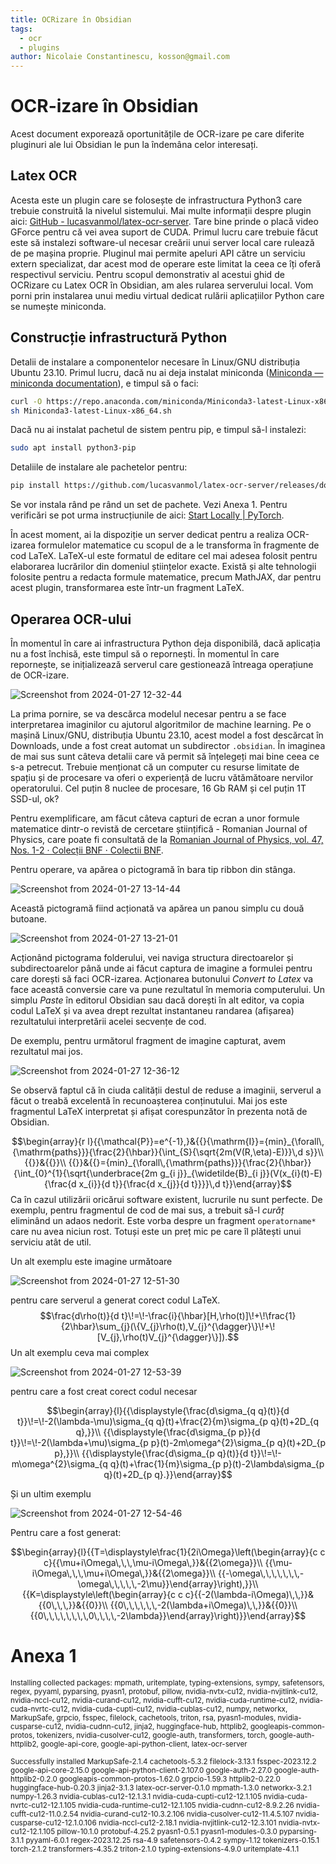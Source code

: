 ```yaml
---
title: OCRizare în Obsidian
tags:
  - ocr
  - plugins
author: Nicolaie Constantinescu, kosson@gmail.com
---
```

# OCR-izare în Obsidian

Acest document exporează oportunitățile de OCR-izare pe care diferite pluginuri ale lui Obsidian le pun la îndemâna celor interesați.

## Latex OCR

Acesta este un plugin care se folosește de infrastructura Python3 care trebuie construită la nivelul sistemului. Mai multe informații despre plugin aici: [GitHub - lucasvanmol/latex-ocr-server](https://github.com/lucasvanmol/latex-ocr-server). Tare bine prinde o placă video GForce pentru că vei avea suport de CUDA. Primul lucru care trebuie făcut este să instalezi software-ul necesar creării unui server local care rulează de pe mașina proprie. Pluginul mai permite apeluri API către un serviciu extern specializat, dar acest mod de operare este limitat la ceea ce îți oferă respectivul serviciu. Pentru scopul demonstrativ al acestui ghid de OCRizare cu Latex OCR în Obsidian, am ales rularea serverului local. 
Vom porni prin instalarea unui mediu virtual dedicat rulării aplicațiilor Python care se numește miniconda.

## Construcție infrastructură Python

Detalii de instalare a componentelor necesare în Linux/GNU distribuția Ubuntu 23.10. Primul lucru, dacă nu ai deja instalat miniconda ([Miniconda — miniconda documentation](https://docs.conda.io/projects/miniconda/en/latest/)), e timpul să o faci:

```bash
curl -O https://repo.anaconda.com/miniconda/Miniconda3-latest-Linux-x86_64.sh
sh Miniconda3-latest-Linux-x86_64.sh
```

Dacă nu ai instalat pachetul de sistem pentru pip, e timpul să-l instalezi:

```bash
sudo apt install python3-pip
```

Detaliile de instalare ale pachetelor pentru:

```bash
pip install https://github.com/lucasvanmol/latex-ocr-server/releases/download/0.1.0/latex_ocr_server-0.1.0-py3-none-any.whl
```

Se vor instala rând pe rând un set de pachete. Vezi Anexa 1. Pentru verificări se pot urma instrucțiunile de aici: [Start Locally | PyTorch](https://pytorch.org/get-started/locally/#linux-verification).

În acest moment, ai la dispoziție un server dedicat pentru a realiza OCR-izarea formulelor matematice cu scopul de a le transforma în fragmente de cod LaTeX. LaTeX-ul este formatul de editare cel mai adesea folosit pentru elaborarea lucrărilor din domeniul științelor exacte. Există și alte tehnologii folosite pentru a redacta formule matematice, precum MathJAX, dar pentru acest plugin, transformarea este într-un fragment LaTeX.

## Operarea OCR-ului

În momentul în care ai infrastructura Python deja disponibilă, dacă aplicația nu a fost închisă, este timpul să o repornești. În momentul în care repornește, se inițializează serverul care gestionează întreaga operațiune de OCR-izare.

![Screenshot from 2024-01-27 12-32-44](./images/ocrizare/Screenshot%20from%202024-01-27%2012-32-44.png)

La prima pornire, se va descărca modelul necesar pentru a se face interpretarea imaginilor cu ajutorul algoritmilor de machine learning. Pe o mașină Linux/GNU, distribuția Ubuntu 23.10, acest model a fost descărcat în Downloads, unde a fost creat automat un subdirector `.obsidian`. În imaginea de mai sus sunt câteva detalii care vă permit să înțelegeți mai bine ceea ce s-a petrecut. Trebuie menționat că un computer cu resurse limitate de spațiu și de procesare va oferi o experiență de lucru vătămătoare nervilor operatorului. Cel puțin 8 nuclee de procesare, 16 Gb RAM și cel puțin 1T SSD-ul, ok?

Pentru exemplificare, am făcut câteva capturi de ecran a unor formule matematice dintr-o revistă de cercetare științifică - Romanian Journal of Physics, care poate fi consultată de la [Romanian Journal of Physics, vol. 47, Nos. 1-2 · Colecții BNF · Colectii BNF](https://digilib.nipne.ro/colectii/s/colectii/item/5803).

Pentru operare, va apărea o pictogramă în bara tip ribbon din stânga. 

![Screenshot from 2024-01-27 13-14-44](./images/ocrizare/Screenshot%20from%202024-01-27%2013-14-44.png)

Această pictogramă fiind acționată va apărea un panou simplu cu două butoane.

![Screenshot from 2024-01-27 13-21-01](./images/ocrizare/Screenshot%20from%202024-01-27%2013-21-01.png)

Acționând pictograma folderului, vei naviga structura directoarelor și subdirectoarelor până unde ai făcut captura de imagine a formulei pentru care dorești să faci OCR-izarea. Acționarea butonului *Convert to Latex* va face această conversie care va pune rezultatul în memoria computerului. Un simplu *Paste* în editorul Obsidian sau dacă dorești în alt editor, va copia codul LaTeX și va avea drept rezultat instantaneu randarea (afișarea) rezultatului interpretării acelei secvențe de cod.

De exemplu, pentru următorul fragment de imagine capturat, avem rezultatul mai jos.

![Screenshot from 2024-01-27 12-36-12](./images/ocrizare/Screenshot%20from%202024-01-27%2012-36-12.png)

Se observă faptul că în ciuda calității destul de reduse a imaginii, serverul a făcut o treabă excelentă în recunoașterea conținutului. Mai jos este fragmentul LaTeX interpretat și afișat corespunzător în prezenta notă de Obsidian.

$$\begin{array}{r l}{{\mathcal{P}}=e^{-1},}&{{}{\mathrm{I}}={min}_{\forall\,{\mathrm{paths}}}{\frac{2}{\hbar}}{\int_{S}{\sqrt{2m(V(R,\eta)-E)}}\,d s}}\\ {{}}&{{}}\\ {{}}&{{}={min}_{\forall\,{\mathrm{paths}}}{\frac{2}{\hbar}}{\int_{0}^{1}{\sqrt{\underbrace{2m g_{i j}}_{\widetilde{B}_{i j}}(V(x_{i}(t)-E){\frac{d x_{i}}{d t}}{\frac{d x_{j}}{d t}}}}\,d t}}\end{array}$$
Ca în cazul utilizării oricărui software existent, lucrurile nu sunt perfecte. De exemplu, pentru fragmentul de cod de mai sus, a trebuit să-l *curăț* eliminând un adaos nedorit. Este vorba despre un fragment `operatorname*` care nu avea niciun rost. Totuși este un preț mic pe care îl plătești unui serviciu atât de util.

Un alt exemplu este imagine următoare

![Screenshot from 2024-01-27 12-51-30](./images/ocrizare/Screenshot%20from%202024-01-27%2012-51-30.png)

pentru care serverul a generat corect codul LaTeX.
$$\frac{d\rho(t)}{d t}\!=\!-\frac{i}{\hbar}[H,\rho(t)]\!+\!\frac{1}{2\hbar}\sum_{j}(\{V_{j}\rho(t),V_{j}^{\dagger}\}\!+\![V_{j},\rho(t)V_{j}^{\dagger}\}]).$$
Un alt exemplu ceva mai complex 

![Screenshot from 2024-01-27 12-53-39](./images/ocrizare/Screenshot%20from%202024-01-27%2012-53-39.png)

pentru care a fost creat corect codul necesar

$$\begin{array}{l}{{\displaystyle{\frac{d\sigma_{q q}(t)}{d t}}\!=\!-2(\lambda-\mu)\sigma_{q q}(t)+\frac{2}{m}\sigma_{p q}(t)+2D_{q q},}}\\ {{\displaystyle{\frac{d\sigma_{p p}}{d t}}\!=\!-2(\lambda+\mu)\sigma_{p p}(t)-2m\omega^{2}\sigma_{p q}(t)+2D_{p p},}}\\ {{\displaystyle{\frac{d\sigma_{p q}(t)}{d t}}\!=\!-m\omega^{2}\sigma_{q q}(t)+\frac{1}{m}\sigma_{p p}(t)-2\lambda\sigma_{p q}(t)+2D_{p q}.}}\end{array}$$

Și un ultim exemplu 

![Screenshot from 2024-01-27 12-54-46](./images/ocrizare/Screenshot%20from%202024-01-27%2012-54-46.png)

Pentru care a fost generat:

$$\begin{array}{l}{{T=\displaystyle\frac{1}{2i\Omega}\left(\begin{array}{c c c}{{\mu+i\Omega\,\,\,\mu-i\Omega\,}}&{{2\omega}}\\ {{\mu-i\Omega\,\,\,\mu+i\Omega\,}}&{{2\omega}}\\ {{-\omega\,\,\,\,\,\,\,-\omega\,\,\,\,\,-2\mu}}\end{array}\right),}}\\ {{K=\displaystyle\left(\begin{array}{c c c}{{-2(\lambda-i\Omega)\,\,}}&{{0\,\,\,}}&{{0}}\\ {{0\,\,\,\,\,\,-2(\lambda+i\Omega)\,\,}}&{{0}}\\ {{0\,\,\,\,\,\,\,\,0\,\,\,\,-2\lambda}}\end{array}\right)}}\end{array}$$

# Anexa 1

<small>
Installing collected packages: mpmath, uritemplate, typing-extensions, sympy, safetensors, regex, pyyaml, pyparsing, pyasn1, protobuf, pillow, nvidia-nvtx-cu12, nvidia-nvjitlink-cu12, nvidia-nccl-cu12, nvidia-curand-cu12, nvidia-cufft-cu12, nvidia-cuda-runtime-cu12, nvidia-cuda-nvrtc-cu12, nvidia-cuda-cupti-cu12, nvidia-cublas-cu12, numpy, networkx, MarkupSafe, grpcio, fsspec, filelock, cachetools, triton, rsa, pyasn1-modules, nvidia-cusparse-cu12, nvidia-cudnn-cu12, jinja2, huggingface-hub, httplib2, googleapis-common-protos, tokenizers, nvidia-cusolver-cu12, google-auth, transformers, torch, google-auth-httplib2, google-api-core, google-api-python-client, latex-ocr-server

Successfully installed MarkupSafe-2.1.4 cachetools-5.3.2 filelock-3.13.1 fsspec-2023.12.2 google-api-core-2.15.0 google-api-python-client-2.107.0 google-auth-2.27.0 google-auth-httplib2-0.2.0 googleapis-common-protos-1.62.0 grpcio-1.59.3 httplib2-0.22.0 huggingface-hub-0.20.3 jinja2-3.1.3 latex-ocr-server-0.1.0 mpmath-1.3.0 networkx-3.2.1 numpy-1.26.3 nvidia-cublas-cu12-12.1.3.1 nvidia-cuda-cupti-cu12-12.1.105 nvidia-cuda-nvrtc-cu12-12.1.105 nvidia-cuda-runtime-cu12-12.1.105 nvidia-cudnn-cu12-8.9.2.26 nvidia-cufft-cu12-11.0.2.54 nvidia-curand-cu12-10.3.2.106 nvidia-cusolver-cu12-11.4.5.107 nvidia-cusparse-cu12-12.1.0.106 nvidia-nccl-cu12-2.18.1 nvidia-nvjitlink-cu12-12.3.101 nvidia-nvtx-cu12-12.1.105 pillow-10.1.0 protobuf-4.25.2 pyasn1-0.5.1 pyasn1-modules-0.3.0 pyparsing-3.1.1 pyyaml-6.0.1 regex-2023.12.25 rsa-4.9 safetensors-0.4.2 sympy-1.12 tokenizers-0.15.1 torch-2.1.2 transformers-4.35.2 triton-2.1.0 typing-extensions-4.9.0 uritemplate-4.1.1</small>